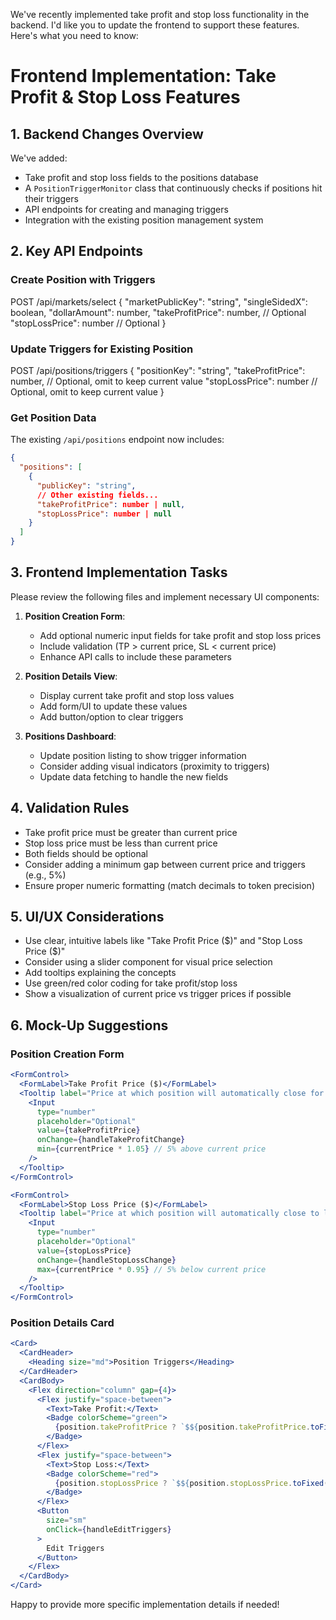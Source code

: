 We've recently implemented take profit and stop loss functionality in the backend. I'd like you to update the frontend to support these features. Here's what you need to know:

# Frontend Implementation: Take Profit & Stop Loss Features

## 1. Backend Changes Overview

We've added:
- Take profit and stop loss fields to the positions database
- A `PositionTriggerMonitor` class that continuously checks if positions hit their triggers
- API endpoints for creating and managing triggers
- Integration with the existing position management system

## 2. Key API Endpoints

### Create Position with Triggers
POST /api/markets/select
{
"marketPublicKey": "string",
"singleSidedX": boolean,
"dollarAmount": number,
"takeProfitPrice": number, // Optional
"stopLossPrice": number // Optional
}

### Update Triggers for Existing Position
POST /api/positions/triggers
{
"positionKey": "string",
"takeProfitPrice": number, // Optional, omit to keep current value
"stopLossPrice": number // Optional, omit to keep current value
}


### Get Position Data
The existing `/api/positions` endpoint now includes:
```json
{
  "positions": [
    {
      "publicKey": "string",
      // Other existing fields...
      "takeProfitPrice": number | null,
      "stopLossPrice": number | null
    }
  ]
}
```

## 3. Frontend Implementation Tasks

Please review the following files and implement necessary UI components:

1. **Position Creation Form**:
   - Add optional numeric input fields for take profit and stop loss prices
   - Include validation (TP > current price, SL < current price)
   - Enhance API calls to include these parameters

2. **Position Details View**:
   - Display current take profit and stop loss values
   - Add form/UI to update these values
   - Add button/option to clear triggers

3. **Positions Dashboard**:
   - Update position listing to show trigger information
   - Consider adding visual indicators (proximity to triggers)
   - Update data fetching to handle the new fields

## 4. Validation Rules

- Take profit price must be greater than current price
- Stop loss price must be less than current price
- Both fields should be optional
- Consider adding a minimum gap between current price and triggers (e.g., 5%)
- Ensure proper numeric formatting (match decimals to token precision)

## 5. UI/UX Considerations

- Use clear, intuitive labels like "Take Profit Price ($)" and "Stop Loss Price ($)"
- Consider using a slider component for visual price selection
- Add tooltips explaining the concepts
- Use green/red color coding for take profit/stop loss
- Show a visualization of current price vs trigger prices if possible

## 6. Mock-Up Suggestions

### Position Creation Form
```jsx
<FormControl>
  <FormLabel>Take Profit Price ($)</FormLabel>
  <Tooltip label="Price at which position will automatically close for profit">
    <Input 
      type="number" 
      placeholder="Optional" 
      value={takeProfitPrice} 
      onChange={handleTakeProfitChange} 
      min={currentPrice * 1.05} // 5% above current price
    />
  </Tooltip>
</FormControl>

<FormControl>
  <FormLabel>Stop Loss Price ($)</FormLabel>
  <Tooltip label="Price at which position will automatically close to limit losses">
    <Input 
      type="number" 
      placeholder="Optional" 
      value={stopLossPrice} 
      onChange={handleStopLossChange} 
      max={currentPrice * 0.95} // 5% below current price
    />
  </Tooltip>
</FormControl>
```

### Position Details Card
```jsx
<Card>
  <CardHeader>
    <Heading size="md">Position Triggers</Heading>
  </CardHeader>
  <CardBody>
    <Flex direction="column" gap={4}>
      <Flex justify="space-between">
        <Text>Take Profit:</Text>
        <Badge colorScheme="green">
          {position.takeProfitPrice ? `$${position.takeProfitPrice.toFixed(4)}` : 'Not Set'}
        </Badge>
      </Flex>
      <Flex justify="space-between">
        <Text>Stop Loss:</Text>
        <Badge colorScheme="red">
          {position.stopLossPrice ? `$${position.stopLossPrice.toFixed(4)}` : 'Not Set'}
        </Badge>
      </Flex>
      <Button 
        size="sm" 
        onClick={handleEditTriggers}
      >
        Edit Triggers
      </Button>
    </Flex>
  </CardBody>
</Card>
```

Happy to provide more specific implementation details if needed!
